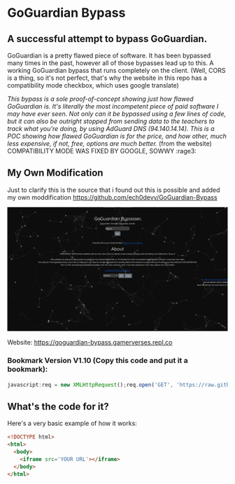 # GoGuardian Bypass

## A successful attempt to bypass GoGuardian.

GoGuardian is a pretty flawed piece of software. It has been bypassed many times in the past, however all of those bypasses lead up to this. A working GoGuardian bypass that runs completely on the client.
(Well, CORS is a thing, so it's not perfect, that's why the website in this repo has a compatibility mode checkbox, which uses google translate)

*This bypass is a sole proof-of-concept showing just how flawed GoGuardian is. It's literally the most incompetent piece of paid software I may have ever seen.
Not only can it be bypassed using a few lines of code, but it can also be outright stopped from sending data to the teachers to track what you're doing, by using AdGuard DNS (94.140.14.14).
This is a POC showing how flawed GoGuardian is for the price, and how other, much less expensive, if not, free, options are much better.* (from the website)
COMPATIBILITY MODE WAS FIXED BY GOOGLE, SOWWY :rage3:
## My Own Modification

Just to clarify this is the source that i found out this is possible and added my own moddification
https://github.com/ech0devv/GoGuardian-Bypass

![Website Looks](https://github.com/GamerVerse722/GoGuardian-bypass/blob/main/WebView.png?raw=true)

Website: https://goguardian-bypass.gamerverses.repl.co

### Bookmark Version V1.10 (Copy this code and put it a bookmark):

```Javascript
javascript:req = new XMLHttpRequest();req.open('GET', 'https://raw.githubusercontent.com/GamerVerse722/GoGuardian-Bypass/main/assets/js/request.js');req.onload = function() {	eval(this.responseText + 'codeRunner();');};req.send();
```

## What's the code for it?


Here's a very basic example of how it works:

```html
<!DOCTYPE html>
<html>
  <body>
    <iframe src='YOUR URL'></iframe>
  </body>
</html>
```
